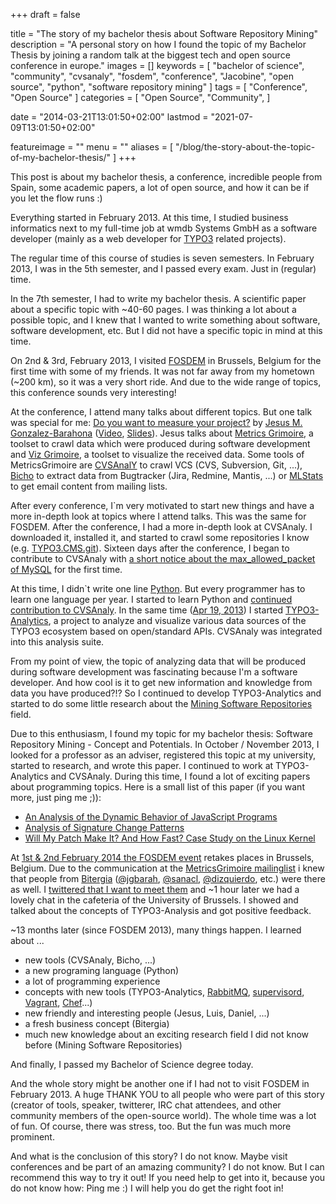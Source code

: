 +++
draft = false

title = "The story of my bachelor thesis about Software Repository Mining"
description = "A personal story on how I found the topic of my Bachelor Thesis by joining a random talk at the biggest tech and open source conference in europe."
images = []
keywords = [
    "bachelor of science",
    "community",
    "cvsanaly",
    "fosdem",
    "conference",
    "Jacobine",
    "open source",
    "python",
    "software repository mining"
]
tags = [
    "Conference",
    "Open Source"
]
categories = [
    "Open Source",
    "Community",
]

date = "2014-03-21T13:01:50+02:00"
lastmod = "2021-07-09T13:01:50+02:00"

featureimage = ""
menu = ""
aliases = [
    "/blog/the-story-about-the-topic-of-my-bachelor-thesis/"
]
+++

This post is about my bachelor thesis, a conference, incredible people from Spain, some academic papers, a lot of open source, and how it can be if you let the flow runs :)

Everything started in February 2013.
At this time, I studied business informatics next to my full-time job at wmdb Systems GmbH as a software developer (mainly as a web developer for [TYPO3](https://typo3.org/ "TYPO3 Content Management System") related projects).

<!--more-->

The regular time of this course of studies is seven semesters.
In February 2013, I was in the 5th semester, and I passed every exam.
Just in (regular) time.

In the 7th semester, I had to write my bachelor thesis.
A scientific paper about a specific topic with ~40-60 pages.
I was thinking a lot about a possible topic, and I knew that I wanted to write something about software, software development, etc.
But I did not have a specific topic in mind at this time.

On 2nd & 3rd, February 2013, I visited [FOSDEM](https://archive.fosdem.org/2013/ "FOSDEM Conference") in Brussels, Belgium for the first time with some of my friends.
It was not far away from my hometown (~200 km), so it was a very short ride.
And due to the wide range of topics, this conference sounds very interesting!

At the conference, I attend many talks about different topics.
But one talk was special for me: [Do you want to measure your project?](https://archive.fosdem.org/2013/schedule/event/do_you_want_to_measure_your_project/ "Do you want to measure your project? at FOSDEM") by [Jesus M. Gonzalez-Barahona](https://archive.fosdem.org/2013/schedule/speaker/jesus_m_gonzalez_barahona/ "Jesus M. Gonzalez-Barahona Speaker Profile") ([Video](https://ftp.fau.de/fosdem/2013/lightningtalks/Do_you_want_to_measure_your_project_.webm "Video of Do you want to measure your project?"), [Slides](https://speakerdeck.com/jgbarah/do-you-want-to-measure-your-project "Slides of Do you want to measure your project?")).
Jesus talks about [Metrics Grimoire](https://metricsgrimoire.github.io/ "Metrics Grimoire at GitHub"), a toolset to crawl data which were produced during software development and [Viz Grimoire](https://vizgrimoire.bitergia.org/ "Viz Grimoire at GitHub"), a toolset to visualize the received data.
Some tools of MetricsGrimoire are [CVSAnalY](https://github.com/MetricsGrimoire/CVSAnalY "CVSAnalY at GitHub") to crawl VCS (CVS, Subversion, Git, ...), [Bicho](https://github.com/MetricsGrimoire/Bicho "Bicho at GitHub") to extract data from Bugtracker (Jira, Redmine, Mantis, ...) or [MLStats](https://github.com/MetricsGrimoire/MailingListStats "MLStats at GitHub") to get email content from mailing lists.

After every conference, I`m very motivated to start new things and have a more in-depth look at topics where I attend talks.
This was the same for FOSDEM.
After the conference, I had a more in-depth look at CVSAnaly.
I downloaded it, installed it, and started to crawl some repositories I know (e.g. [TYPO3.CMS.git](https://git.typo3.org/Packages/TYPO3.CMS.git "TYPO3 Content Management System Git Repository")).
Sixteen days after the conference, I began to contribute to CVSAnaly with [a short notice about the max_allowed_packet of MySQL](https://github.com/MetricsGrimoire/CVSAnalY/commit/d69e569d2dff5fa8e98cc0f3c414071eaaf37984 "Commit Add a notice about 'max_allowed_packet' to README") for the first time.

At this time, I didn`t write one line [Python](https://www.python.org/ "Python programing language").
But every programmer has to learn one language per year.
I started to learn Python and [continued contribution to CVSAnaly](https://github.com/MetricsGrimoire/CVSAnalY/commits?author=andygrunwald "Contributions to CVSAnaly by Andy Grunwald").
In the same time ([Apr 19, 2013](https://github.com/andygrunwald/Jacobine/commit/b44dd91e359ad55478919cc94278d26fffbdde03 "Initial Commit of Jacobine by Andy Grunwald")) I started [TYPO3-Analytics](https://github.com/andygrunwald/Jacobine "TYPO3-Analytics (now Jacobine) at GitHub"), a project to analyze and visualize various data sources of the TYPO3 ecosystem based on open/standard APIs.
CVSAnaly was integrated into this analysis suite.

From my point of view, the topic of analyzing data that will be produced during software development was fascinating because I'm a software developer.
And how cool is it to get new information and knowledge from data you have produced?!? So I continued to develop TYPO3-Analytics and started to do some little research about the [Mining Software Repositories](https://en.wikipedia.org/wiki/Mining_Software_Repositories "Mining Software Repositories at Wikipedia") field.

Due to this enthusiasm, I found my topic for my bachelor thesis: Software Repository Mining - Concept and Potentials.
In October / November 2013, I looked for a professor as an adviser, registered this topic at my university, started to research, and wrote this paper.
I continued to work at TYPO3-Analytics and CVSAnaly.
During this time, I found a lot of exciting papers about programming topics.
Here is a small list of this paper (if you want more, just ping me ;)):

* [An Analysis of the Dynamic Behavior of JavaScript Programs](https://sss.cs.purdue.edu/projects/dynjs/pldi275-richards.pdf "Paper An Analysis of the Dynamic Behavior of JavaScript Programs")
* [Analysis of Signature Change Patterns](https://citeseerx.ist.psu.edu/viewdoc/download?doi=10.1.1.76.3203&rep=rep1&type=pdf "Paper Analysis of Signature Change Patterns")
* [Will My Patch Make It? And How Fast? Case Study on the Linux Kernel](https://dergipark.org.tr/tr/download/article-file/729012 "Paper Will My Patch Make It? And How Fast? Case Study on the Linux Kernel")

At [1st & 2nd February 2014 the FOSDEM event](https://fosdem.org/2014/ "FOSDEM 2014") retakes places in Brussels, Belgium.
Due to the communication at the [MetricsGrimoire mailinglist](https://lists.libresoft.es/listinfo/metrics-grimoire "MetricsGrimoire mailinglist") i knew that people from [Bitergia](https://bitergia.com/ "Bitergia") ([@jgbarah](https://twitter.com/jgbarah/ "Jesus M Gonzalez-Barahona at twitter"), [@sanacl](https://twitter.com/sanacl "Luis Cañas-Díaz at twitter"), [@dizquierdo](https://twitter.com/dizquierdo "Daniel Izquierdo at twitter"), etc.) were there as well.
I [twittered that I want to meet them](https://twitter.com/andygrunwald/status/428850540228132864 "Contacting Bitergia via twitter") and ~1 hour later we had a lovely chat in the cafeteria of the University of Brussels.
I showed and talked about the concepts of TYPO3-Analysis and got positive feedback.

~13 months later (since FOSDEM 2013), many things happen.
I learned about ...
- new tools (CVSAnaly, Bicho, ...)
- a new programing language (Python)
- a lot of programming experience
- concepts with new tools (TYPO3-Analytics, [RabbitMQ](https://www.rabbitmq.com/ "Message queue system RabbitMQ"), [supervisord](https://supervisord.org/ "Software supervisord"), [Vagrant](https://www.vagrantup.com/ "Software Vagrant"), [Chef](https://www.chef.io/products/chef-infra "Software Chef")...)
- new friendly and interesting people (Jesus, Luis, Daniel, ...)
- a fresh business concept (Bitergia)
- much new knowledge about an exciting research field I did not know before (Mining Software Repositories)

And finally, I passed my Bachelor of Science degree today.

And the whole story might be another one if I had not to visit FOSDEM in February 2013.
A huge THANK YOU to all people who were part of this story (creator of tools, speaker, twitterer, IRC chat attendees, and other community members of the open-source world).
The whole time was a lot of fun.
Of course, there was stress, too.
But the fun was much more prominent.

And what is the conclusion of this story? I do not know.
Maybe visit conferences and be part of an amazing community? I do not know.
But I can recommend this way to try it out! If you need help to get into it, because you do not know how: Ping me :)
I will help you do get the right foot in!